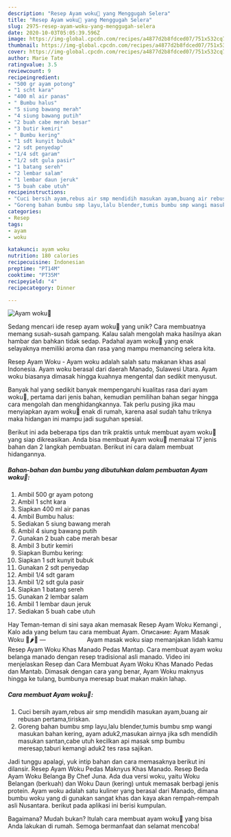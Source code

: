 ```yaml
---
description: "Resep Ayam woku🍗 yang Menggugah Selera"
title: "Resep Ayam woku🍗 yang Menggugah Selera"
slug: 2975-resep-ayam-woku-yang-menggugah-selera
date: 2020-10-03T05:05:39.596Z
image: https://img-global.cpcdn.com/recipes/a4877d2b8fdced07/751x532cq70/ayam-woku🍗-foto-resep-utama.jpg
thumbnail: https://img-global.cpcdn.com/recipes/a4877d2b8fdced07/751x532cq70/ayam-woku🍗-foto-resep-utama.jpg
cover: https://img-global.cpcdn.com/recipes/a4877d2b8fdced07/751x532cq70/ayam-woku🍗-foto-resep-utama.jpg
author: Marie Tate
ratingvalue: 3.5
reviewcount: 9
recipeingredient:
- "500 gr ayam potong"
- "1 scht kara"
- "400 ml air panas"
- " Bumbu halus"
- "5 siung bawang merah"
- "4 siung bawang putih"
- "2 buah cabe merah besar"
- "3 butir kemiri"
- " Bumbu kering"
- "1 sdt kunyit bubuk"
- "2 sdt penyedap"
- "1/4 sdt garam"
- "1/2 sdt gula pasir"
- "1 batang sereh"
- "2 lembar salam"
- "1 lembar daun jeruk"
- "5 buah cabe utuh"
recipeinstructions:
- "Cuci bersih ayam,rebus air smp mendidih masukan ayam,buang air rebusan pertama,tiriskan."
- "Goreng bahan bumbu smp layu,lalu blender,tumis bumbu smp wangi masukan bahan kering, ayam aduk2,masukan airnya jika sdh mendidih masukan santan,cabe utuh kecilkan api masak smp bumbu meresap,taburi kemangi aduk2 tes rasa sajikan."
categories:
- Resep
tags:
- ayam
- woku

katakunci: ayam woku 
nutrition: 180 calories
recipecuisine: Indonesian
preptime: "PT14M"
cooktime: "PT35M"
recipeyield: "4"
recipecategory: Dinner

---
```



![Ayam woku🍗](https://img-global.cpcdn.com/recipes/a4877d2b8fdced07/751x532cq70/ayam-woku🍗-foto-resep-utama.jpg)

Sedang mencari ide resep ayam woku🍗 yang unik? Cara membuatnya memang susah-susah gampang. Kalau salah mengolah maka hasilnya akan hambar dan bahkan tidak sedap. Padahal ayam woku🍗 yang enak selayaknya memiliki aroma dan rasa yang mampu memancing selera kita.

Resep Ayam Woku - Ayam woku adalah salah satu makanan khas asal Indonesia. Ayam woku berasal dari daerah Manado, Sulawesi Utara. Ayam woku biasanya dimasak hingga kuahnya mengental dan sedikit menyusut.

Banyak hal yang sedikit banyak mempengaruhi kualitas rasa dari ayam woku🍗, pertama dari jenis bahan, kemudian pemilihan bahan segar hingga cara mengolah dan menghidangkannya. Tak perlu pusing jika mau menyiapkan ayam woku🍗 enak di rumah, karena asal sudah tahu triknya maka hidangan ini mampu jadi suguhan spesial.


Berikut ini ada beberapa tips dan trik praktis untuk membuat ayam woku🍗 yang siap dikreasikan. Anda bisa membuat Ayam woku🍗 memakai 17 jenis bahan dan 2 langkah pembuatan. Berikut ini cara dalam membuat hidangannya.

<!--inarticleads1-->

##### Bahan-bahan dan bumbu yang dibutuhkan dalam pembuatan Ayam woku🍗:

1. Ambil 500 gr ayam potong
1. Ambil 1 scht kara
1. Siapkan 400 ml air panas
1. Ambil  Bumbu halus:
1. Sediakan 5 siung bawang merah
1. Ambil 4 siung bawang putih
1. Gunakan 2 buah cabe merah besar
1. Ambil 3 butir kemiri
1. Siapkan  Bumbu kering:
1. Siapkan 1 sdt kunyit bubuk
1. Gunakan 2 sdt penyedap
1. Ambil 1/4 sdt garam
1. Ambil 1/2 sdt gula pasir
1. Siapkan 1 batang sereh
1. Gunakan 2 lembar salam
1. Ambil 1 lembar daun jeruk
1. Sediakan 5 buah cabe utuh


Hay Teman-teman di sini saya akan memasak Resep Ayam Woku Kemangi , Kalo ada yang belum tau cara membuat Ayam. Описание: Ayam Masak Woku 🍗🌶️🥘 —⠀⠀⠀⠀⠀⠀⠀⠀⠀ Ayam masak woku siap memanjakan lidah kamu Resep Ayam Woku Khas Manado Pedas Mantap. Cara membuat ayam woku belanga manado dengan resep tradisional asli manado. Video ini menjelaskan Resep dan Cara Membuat Ayam Woku Khas Manado Pedas dan Mantab. Dimasak dengan cara yang benar, Ayam Woku maknyus hingga ke tulang, bumbunya meresap buat makan makin lahap. 

<!--inarticleads2-->

##### Cara membuat Ayam woku🍗:

1. Cuci bersih ayam,rebus air smp mendidih masukan ayam,buang air rebusan pertama,tiriskan.
1. Goreng bahan bumbu smp layu,lalu blender,tumis bumbu smp wangi masukan bahan kering, ayam aduk2,masukan airnya jika sdh mendidih masukan santan,cabe utuh kecilkan api masak smp bumbu meresap,taburi kemangi aduk2 tes rasa sajikan.


Jadi tunggu apalagi, yuk intip bahan dan cara memasaknya berikut ini dilansir. Resep Ayam Woku Pedas Maknyus Khas Manado. Resep Beda Ayam Woku Belanga By Chef Juna. Ada dua versi woku, yaitu Woku Belangan (berkuah) dan Woku Daun (kering) untuk memasak berbagi jenis protein. Ayam woku adalah satu kuliner yang berasal dari Manado, dimana bumbu woku yang di gunakan sangat khas dan kaya akan rempah-rempah asli Nusantara. berikut pada aplikasi ini berisi kumpulan. 

Bagaimana? Mudah bukan? Itulah cara membuat ayam woku🍗 yang bisa Anda lakukan di rumah. Semoga bermanfaat dan selamat mencoba!
